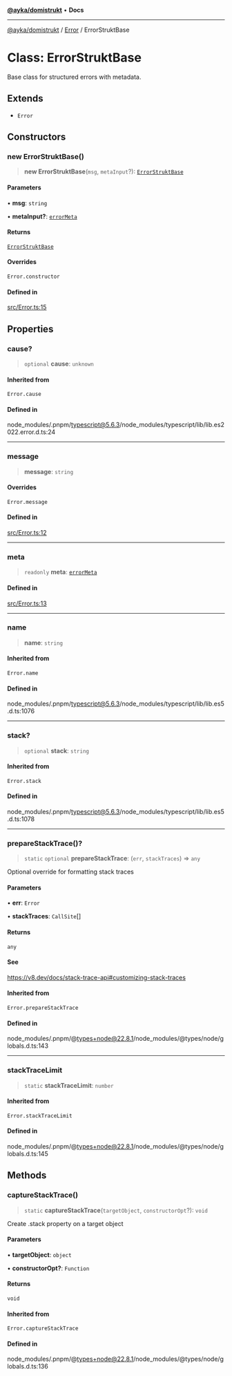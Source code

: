 [**@ayka/domistrukt**](../../../README.md) • **Docs**

***

[@ayka/domistrukt](../../../globals.md) / [Error](../README.md) / ErrorStruktBase

# Class: ErrorStruktBase

Base class for structured errors with metadata.

## Extends

- `Error`

## Constructors

### new ErrorStruktBase()

> **new ErrorStruktBase**(`msg`, `metaInput`?): [`ErrorStruktBase`](ErrorStruktBase.md)

#### Parameters

• **msg**: `string`

• **metaInput?**: [`errorMeta`](../type-aliases/errorMeta.md)

#### Returns

[`ErrorStruktBase`](ErrorStruktBase.md)

#### Overrides

`Error.constructor`

#### Defined in

[src/Error.ts:15](https://github.com/AndreyMork/domistrukt/blob/f762a0db7b22ee8086aa8c6327967c318f1b8b4e/src/Error.ts#L15)

## Properties

### cause?

> `optional` **cause**: `unknown`

#### Inherited from

`Error.cause`

#### Defined in

node\_modules/.pnpm/typescript@5.6.3/node\_modules/typescript/lib/lib.es2022.error.d.ts:24

***

### message

> **message**: `string`

#### Overrides

`Error.message`

#### Defined in

[src/Error.ts:12](https://github.com/AndreyMork/domistrukt/blob/f762a0db7b22ee8086aa8c6327967c318f1b8b4e/src/Error.ts#L12)

***

### meta

> `readonly` **meta**: [`errorMeta`](../type-aliases/errorMeta.md)

#### Defined in

[src/Error.ts:13](https://github.com/AndreyMork/domistrukt/blob/f762a0db7b22ee8086aa8c6327967c318f1b8b4e/src/Error.ts#L13)

***

### name

> **name**: `string`

#### Inherited from

`Error.name`

#### Defined in

node\_modules/.pnpm/typescript@5.6.3/node\_modules/typescript/lib/lib.es5.d.ts:1076

***

### stack?

> `optional` **stack**: `string`

#### Inherited from

`Error.stack`

#### Defined in

node\_modules/.pnpm/typescript@5.6.3/node\_modules/typescript/lib/lib.es5.d.ts:1078

***

### prepareStackTrace()?

> `static` `optional` **prepareStackTrace**: (`err`, `stackTraces`) => `any`

Optional override for formatting stack traces

#### Parameters

• **err**: `Error`

• **stackTraces**: `CallSite`[]

#### Returns

`any`

#### See

https://v8.dev/docs/stack-trace-api#customizing-stack-traces

#### Inherited from

`Error.prepareStackTrace`

#### Defined in

node\_modules/.pnpm/@types+node@22.8.1/node\_modules/@types/node/globals.d.ts:143

***

### stackTraceLimit

> `static` **stackTraceLimit**: `number`

#### Inherited from

`Error.stackTraceLimit`

#### Defined in

node\_modules/.pnpm/@types+node@22.8.1/node\_modules/@types/node/globals.d.ts:145

## Methods

### captureStackTrace()

> `static` **captureStackTrace**(`targetObject`, `constructorOpt`?): `void`

Create .stack property on a target object

#### Parameters

• **targetObject**: `object`

• **constructorOpt?**: `Function`

#### Returns

`void`

#### Inherited from

`Error.captureStackTrace`

#### Defined in

node\_modules/.pnpm/@types+node@22.8.1/node\_modules/@types/node/globals.d.ts:136
